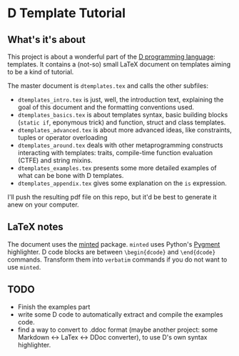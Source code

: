 D Template Tutorial
===================

What's it's about
-----------------

This project is about a wonderful part of the [D programming language](www.dlang.org "D Website"): templates. It contains a (not-so) small LaTeX document on templates aiming to be a kind of tutorial.

The master document is `dtemplates.tex` and calls the other subfiles:

* `dtemplates_intro.tex` is just, well, the introduction text, explaining the goal of this document and the formatting conventions used.
* `dtemplates_basics.tex` is about templates syntax, basic building blocks (`static if`, eponymous trick) and function, struct and class templates.
* `dtemplates_advanced.tex` is about more advanced ideas, like constraints, tuples or operator overloading
* `dtemplates_around.tex` deals with other metaprogramming constructs interacting with templates: traits, compile-time function evaluation (CTFE) and string mixins.
* `dtemplates_examples.tex` presents some more detailed examples of what can be bone with D templates.
* `dtemplates_appendix.tex` gives some explanation on the `is` expression.

I'll push the resulting pdf file on this repo, but it'd be best to generate it anew on your computer.

LaTeX notes
-----------

The document uses the [minted](http://code.google.com/p/minted/) package. `minted` uses Python's [Pygment](pygments.org) highlighter.
D code blocks are between `\begin{dcode}` and `\end{dcode}` commands. Transform them into `verbatim` commands if you do not want to use `minted`.

TODO
----

* Finish the examples part
* write some D code to automatically extract and compile the examples code.
* find a way to convert to .ddoc format (maybe another project: some Markdown <-> LaTex <-> DDoc converter), to use D's own syntax highlighter.

